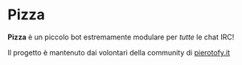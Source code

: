 # Pizza

__Pizza__ è un piccolo bot estremamente modulare per *tutte* le chat IRC!

Il progetto è mantenuto dai volontari della community di [pierotofy.it](http://pierotofy.it)
